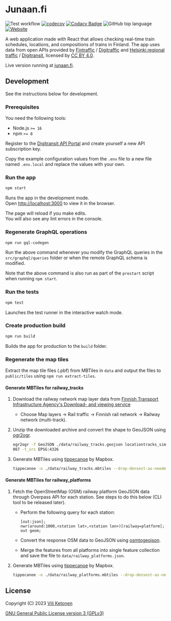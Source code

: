 # Junaan.fi

![Test workflow](https://github.com/viliket/live-trains-finland/actions/workflows/test.yml/badge.svg?branch=main)
[![codecov](https://codecov.io/gh/viliket/live-trains-finland/branch/main/graph/badge.svg?token=X4IG4JLOK9)](https://codecov.io/gh/viliket/live-trains-finland)
[![Codacy Badge](https://app.codacy.com/project/badge/Grade/464c726470b649b18f7b4fad710db235)](https://www.codacy.com/gh/viliket/live-trains-finland/dashboard?utm_source=github.com&utm_medium=referral&utm_content=viliket/live-trains-finland&utm_campaign=Badge_Grade)
![GitHub top language](https://img.shields.io/github/languages/top/viliket/live-trains-finland)
[![Website](https://img.shields.io/website?url=https%3A%2F%2Fjunaan.fi)](https://junaan.fi)

A web application made with React that allows checking real-time train
schedules, locations, and compositions of trains in Finland.
The app uses data from open APIs provided by
[Fintraffic](https://tmfg.fi/) /
[Digitraffic](https://www.digitraffic.fi/)
and [Helsinki regional traffic](https://hsl.fi/) /
[Digitransit](https://digitransit.fi/), licensed by
[CC BY 4.0](https://creativecommons.org/licenses/by/4.0/).

Live version running at [junaan.fi](https://junaan.fi).

## Development

See the instructions below for development.

### Prerequisites

You need the following tools:

- Node.js `>= 16`
- npm `>= 8`

Register to the [Digitransit API Portal](https://portal-api.digitransit.fi/)
and create yourself a new API subscription key.

Copy the example configuration values from the `.env` file to a new file named
`.env.local` and replace the values with your own.

### Run the app

```bash
npm start
```

Runs the app in the development mode.\
Open [http://localhost:3000](http://localhost:3000) to view it in the browser.

The page will reload if you make edits.\
You will also see any lint errors in the console.

### Regenerate GraphQL operations

```bash
npm run gql-codegen
```

Run the above command whenever you modify the GraphQL queries in the
`src/graphql/queries` folder or when the remote GraphQL schema is modified.

Note that the above command is also run as part of the `prestart` script when
running `npm start`.

### Run the tests

```bash
npm test
```

Launches the test runner in the interactive watch mode.

### Create production build

```bash
npm run build
```

Builds the app for production to the `build` folder.

### Regenerate the map tiles

Extract the map tile files (.pbf) from MBTiles in `data` and output the files
to `public/tiles` using `npm run extract-tiles`.

#### Generate MBTiles for railway_tracks

1. Download the railway network map layer data from
   [Finnish Transport Infrastructure Agency's Download- and viewing service](https://julkinen.vayla.fi/oskari/?lang=en)

   - Choose Map layers -> Rail traffic -> Finnish rail network
     -> Railway network (multi-track).

2. Unzip the downloaded archive and convert the shape to GeoJSON using
   [ogr2ogr](https://gdal.org/programs/ogr2ogr.html).

   ```bash
   ogr2ogr -f GeoJSON ./data/railway_tracks.geojson locationtracks_simplifiedLine.shp -s_srs EPSG:3
   067 -t_srs EPSG:4326
   ```

3. Generate MBTiles using [tippecanoe](https://github.com/mapbox/tippecanoe)
   by Mapbox.

   ```bash
   tippecanoe -o ./data/railway_tracks.mbtiles --drop-densest-as-needed ./data/railway_tracks.geojson --no-tile-compression --maximum-zoom=14
   ```

#### Generate MBTiles for railway_platforms

1. Fetch the OpenStreetMap (OSM) railway platform GeoJSON data through Overpass
   API for each station. See steps to do this below (CLI tool to be released later).

   - Perform the following query for each station:

     ```overpassql
     [out:json];
     nwr(around:1000,<station lat>,<station lon>)[railway=platform];
     out geom;
     ```

   - Convert the response OSM data to GeoJSON using [osmtogeojson](https://www.npmjs.com/package/osmtogeojson).
   - Merge the features from all platforms into single feature collection and
     save the file to `data/railway_platforms.json`.

2. Generate MBTiles using [tippecanoe](https://github.com/mapbox/tippecanoe)
   by Mapbox.

   ```bash
   tippecanoe -o ./data/railway_platforms.mbtiles --drop-densest-as-needed ./data/railway_platforms.json --no-tile-compression --minimum-zoom=14 --maximum-zoom=18
   ```

## License

Copyright (C) 2023 [Vili Ketonen](https://github.com/viliket)

[GNU General Public License version 3 (GPLv3)](gpl-3.0.txt)
